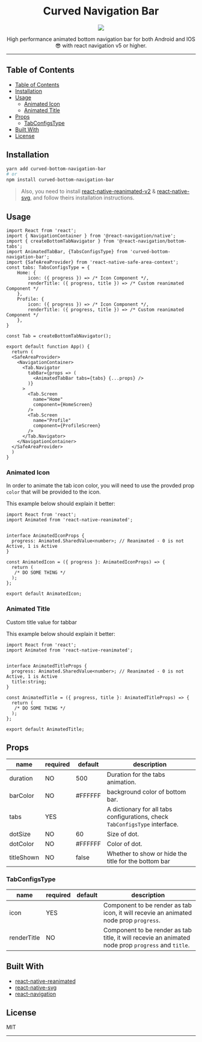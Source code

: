 <div align="center">
<h1>Curved Navigation Bar</h1>

<img src="./preview.gif">

High performance animated bottom navigation bar for both Android and IOS 😎 with react navigation v5 or higher.

</div>

---

## Table of Contents

- [Table of Contents](#table-of-contents)
- [Installation](#installation)
- [Usage](#usage)
  - [Animated Icon](#animated-icon)
  - [Animated Title](#animated-title)
- [Props](#props)
  - [TabConfigsType](#tabconfigstype)
- [Built With](#built-with)
- [License](#license)

## Installation

```sh
yarn add curved-bottom-navigation-bar
# or
npm install curved-bottom-navigation-bar
```

> Also, you need to install [react-native-reanimated-v2](https://docs.swmansion.com/react-native-reanimated/docs/installation) & [react-native-svg](https://github.com/react-native-community/react-native-svg), and follow theirs installation instructions.

## Usage

```tsx
import React from 'react';
import { NavigationContainer } from '@react-navigation/native';
import { createBottomTabNavigator } from '@react-navigation/bottom-tabs';
import AnimatedTabBar, {TabsConfigsType} from 'curved-bottom-navigation-bar';
import {SafeAreaProvider} from 'react-native-safe-area-context';
const tabs: TabsConfigsType = {
    Home: {
        icon: ({ progress }) => /* Icon Component */,
        renderTitle: ({ progress, title }) => /* Custom reanimated Component */
    },
    Profile: {
        icon: ({ progress }) => /* Icon Component */,
        renderTitle: ({ progress, title }) => /* Custom reanimated Component */
    },
}

const Tab = createBottomTabNavigator();

export default function App() {
  return (
  <SafeAreaProvider>
    <NavigationContainer>
      <Tab.Navigator
        tabBar={props => (
          <AnimatedTabBar tabs={tabs} {...props} />
        )}
      >
        <Tab.Screen
          name="Home"
          component={HomeScreen}
        />
        <Tab.Screen
          name="Profile"
          component={ProfileScreen}
        />
      </Tab.Navigator>
    </NavigationContainer>
  </SafeAreaProvider>
  )
}
```

### Animated Icon

In order to animate the tab icon color, you will need to use the provded prop `color` that will be provided to the icon.

This example below should explain it better:

```tsx
import React from 'react';
import Animated from 'react-native-reanimated';


interface AnimatedIconProps {
  progress: Animated.SharedValue<number>; // Reanimated - 0 is not Active, 1 is Active
}

const AnimatedIcon = ({ progress }: AnimatedIconProps) => {
  return (
   /* DO SOME THING */
  );
};

export default AnimatedIcon;
```

### Animated Title

Custom title value for tabbar

This example below should explain it better:

```tsx
import React from 'react';
import Animated from 'react-native-reanimated';


interface AnimatedTitleProps {
  progress: Animated.SharedValue<number>; // Reanimated - 0 is not Active, 1 is Active
  title:string;
}

const AnimatedTitle = ({ progress, title }: AnimatedTitleProps) => {
  return (
   /* DO SOME THING */
  );
};

export default AnimatedTitle;
```

## Props

| name           | required | default                          | description                                                                 |
| -------------- | -------- | -------------------------------- | --------------------------------------------------------------------------- |
| duration       | NO       | 500                              | Duration for the tabs animation.                                            |
| barColor         | NO       | #FFFFFF           | background color of bottom bar.              |
| tabs           | YES      |                                  | A dictionary for all tabs configurations, check `TabConfigsType` interface. |
| dotSize          | NO       | 60     | Size of dot.                        |
| dotColor | NO       | #FFFFFF | Color of dot.                                        |
| titleShown | NO       | false | Whether to show or hide the title for the bottom bar                                       |

### TabConfigsType

| name            | required | default | description                                                                        |
| --------------- | -------- | ------- | ---------------------------------------------------------------------------------- |
| icon            | YES      |         |  Component to be render as tab icon, it will recevie an animated node prop `progress`.
| renderTitle            | NO      |         |  Component to be render as tab title, it will recevie an animated node prop `progress` and `title`.

## Built With

- [react-native-reanimated](https://docs.swmansion.com/react-native-reanimated/)
- [react-native-svg](https://github.com/react-native-community/react-native-svg)
- [react-navigation](https://github.com/react-navigation/react-navigation)

## License

MIT

---
</p>
